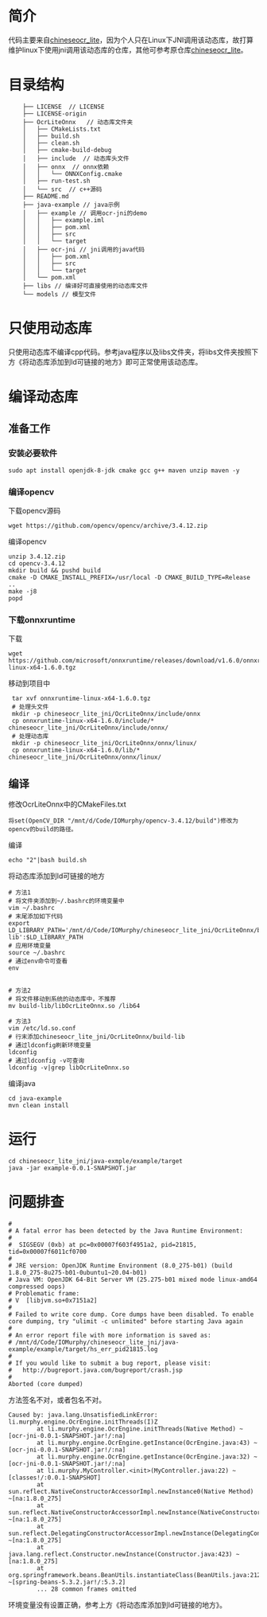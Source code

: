 # 简介

代码主要来自[chineseocr_lite](https://hub.fastgit.org/ouyanghuiyu/chineseocr_lite)，因为个人只在Linux下JNI调用该动态库，故打算维护linux下使用jni调用该动态库的仓库，其他可参考原仓库[chineseocr_lite](https://hub.fastgit.org/ouyanghuiyu/chineseocr_lite)。

# 目录结构

        ├── LICENSE  // LICENSE
        ├── LICENSE-origin
        ├── OcrLiteOnnx   // 动态库文件夹
        │   ├── CMakeLists.txt 
        │   ├── build.sh
        │   ├── clean.sh
        │   ├── cmake-build-debug
        │   ├── include  // 动态库头文件
        │   ├── onnx  // onnx依赖
        │   │   └── ONNXConfig.cmake
        │   ├── run-test.sh
        │   └── src  // c++源码
        ├── README.md
        ├── java-example // java示例
        │   ├── example // 调用ocr-jni的demo
        │   │   ├── example.iml
        │   │   ├── pom.xml
        │   │   ├── src
        │   │   └── target
        │   ├── ocr-jni // jni调用的java代码
        │   │   ├── pom.xml
        │   │   ├── src
        │   │   └── target
        │   └── pom.xml
        ├── libs // 编译好可直接使用的动态库文件
        └── models // 模型文件
# 只使用动态库

只使用动态库不编译cpp代码。参考java程序以及libs文件夹，将libs文件夹按照下方《将动态库添加到ld可链接的地方》即可正常使用该动态库。

# 编译动态库
## 准备工作

### 安装必要软件

```shell
sudo apt install openjdk-8-jdk cmake gcc g++ maven unzip maven -y
```

### 编译opencv

下载opencv源码

```
wget https://github.com/opencv/opencv/archive/3.4.12.zip
```

编译opencv

```shell
unzip 3.4.12.zip
cd opencv-3.4.12
mkdir build && pushd build
cmake -D CMAKE_INSTALL_PREFIX=/usr/local -D CMAKE_BUILD_TYPE=Release ..
make -j8
popd
```

### 下载onnxruntime

下载

```shell
wget https://github.com/microsoft/onnxruntime/releases/download/v1.6.0/onnxruntime-linux-x64-1.6.0.tgz
```

移动到项目中

```shell
 tar xvf onnxruntime-linux-x64-1.6.0.tgz
 # 处理头文件
 mkdir -p chineseocr_lite_jni/OcrLiteOnnx/include/onnx
 cp onnxruntime-linux-x64-1.6.0/include/* chineseocr_lite_jni/OcrLiteOnnx/include/onnx/
 # 处理动态库
 mkdir -p chineseocr_lite_jni/OcrLiteOnnx/onnx/linux/
 cp onnxruntime-linux-x64-1.6.0/lib/* chineseocr_lite_jni/OcrLiteOnnx/onnx/linux/
```



## 编译

修改OcrLiteOnnx中的CMakeFiles.txt

```shell
将set(OpenCV_DIR "/mnt/d/Code/IOMurphy/opencv-3.4.12/build")修改为opencv的build的路径。
```

编译

```shell
echo "2"|bash build.sh
```

将动态库添加到ld可链接的地方

```shell
# 方法1
# 将文件夹添加到~/.bashrc的环境变量中
vim ~/.bashrc
# 末尾添加如下代码
export LD_LIBRARY_PATH='/mnt/d/Code/IOMurphy/chineseocr_lite_jni/OcrLiteOnnx/build-lib':$LD_LIBRARY_PATH
# 应用环境变量
source ~/.bashrc
# 通过env命令可查看
env


# 方法2
# 将文件移动到系统的动态库中，不推荐
mv build-lib/libOcrLiteOnnx.so /lib64

# 方法3
vim /etc/ld.so.conf
# 行末添加chineseocr_lite_jni/OcrLiteOnnx/build-lib
# 通过ldconfig刷新环境变量
ldconfig
# 通过ldconfig -v可查询
ldconfig -v|grep libOcrLiteOnnx.so
```

编译java

```
cd java-example
mvn clean install
```

# 运行

```
cd chineseocr_lite_jni/java-exmple/example/target
java -jar example-0.0.1-SNAPSHOT.jar
```

# 问题排查

````
#
# A fatal error has been detected by the Java Runtime Environment:
#
#  SIGSEGV (0xb) at pc=0x00007f603f4951a2, pid=21815, tid=0x00007f6011cf0700
#
# JRE version: OpenJDK Runtime Environment (8.0_275-b01) (build 1.8.0_275-8u275-b01-0ubuntu1~20.04-b01)
# Java VM: OpenJDK 64-Bit Server VM (25.275-b01 mixed mode linux-amd64 compressed oops)
# Problematic frame:
# V  [libjvm.so+0x7151a2]
#
# Failed to write core dump. Core dumps have been disabled. To enable core dumping, try "ulimit -c unlimited" before starting Java again
#
# An error report file with more information is saved as:
# /mnt/d/Code/IOMurphy/chineseocr_lite_jni/java-example/example/target/hs_err_pid21815.log
#
# If you would like to submit a bug report, please visit:
#   http://bugreport.java.com/bugreport/crash.jsp
#
Aborted (core dumped)
````

方法签名不对，或者包名不对。

```
Caused by: java.lang.UnsatisfiedLinkError: li.murphy.engine.OcrEngine.initThreads(I)Z
        at li.murphy.engine.OcrEngine.initThreads(Native Method) ~[ocr-jni-0.0.1-SNAPSHOT.jar!/:na]
        at li.murphy.engine.OcrEngine.getInstance(OcrEngine.java:43) ~[ocr-jni-0.0.1-SNAPSHOT.jar!/:na]
        at li.murphy.engine.OcrEngine.getInstance(OcrEngine.java:32) ~[ocr-jni-0.0.1-SNAPSHOT.jar!/:na]
        at li.murphy.MyController.<init>(MyController.java:22) ~[classes!/:0.0.1-SNAPSHOT]
        at sun.reflect.NativeConstructorAccessorImpl.newInstance0(Native Method) ~[na:1.8.0_275]
        at sun.reflect.NativeConstructorAccessorImpl.newInstance(NativeConstructorAccessorImpl.java:62) ~[na:1.8.0_275]
        at sun.reflect.DelegatingConstructorAccessorImpl.newInstance(DelegatingConstructorAccessorImpl.java:45) ~[na:1.8.0_275]
        at java.lang.reflect.Constructor.newInstance(Constructor.java:423) ~[na:1.8.0_275]
        at org.springframework.beans.BeanUtils.instantiateClass(BeanUtils.java:212) ~[spring-beans-5.3.2.jar!/:5.3.2]
        ... 28 common frames omitted
```

环境变量没有设置正确，参考上方《将动态库添加到ld可链接的地方》。